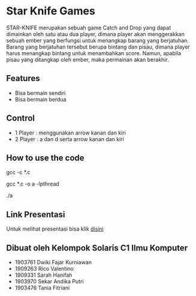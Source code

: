 # Star Knife Games

STAR-KNIFE merupakan sebuah game Catch and Drop yang dapat dimainkan oleh satu atau dua player, dimana player akan menggerakkan sebuah ember yang berfungsi untuk menangkap barang yang berjatuhan. Barang yang berjatuhan tersebut berupa bintang dan pisau, dimana player harus menangkap bintang untuk menambahkan score. Namun, apabila pisau yang ditangkap oleh ember, maka permainan akan berakhir.

## Features

- Bisa bermain sendiri
- Bisa bermain berdua

## Control

- 1 Player : menggunakan arrow kanan dan kiri
- 2 Player : a dan d serta arrow kanan dan kiri

## How to use the code

gcc -c \*.c

gcc \*.c -o a -lpthread

./a

## Link Presentasi

Untuk melihat presentasi bisa klik [disini](https://docs.google.com/presentation/d/1N8zloH2V4VSssiJRSg2tQjjanWyz_N7delpaWLB2lJQ/edit?usp=sharing)

## Dibuat oleh Kelompok Solaris C1 Ilmu Komputer

- 1903761 Dwiki Fajar Kurniawan
- 1909263 Rico Valentino
- 1909331 Sarah Hanifah
- 1903970 Sekar Andika Putri
- 1903476 Tania Fitriani
